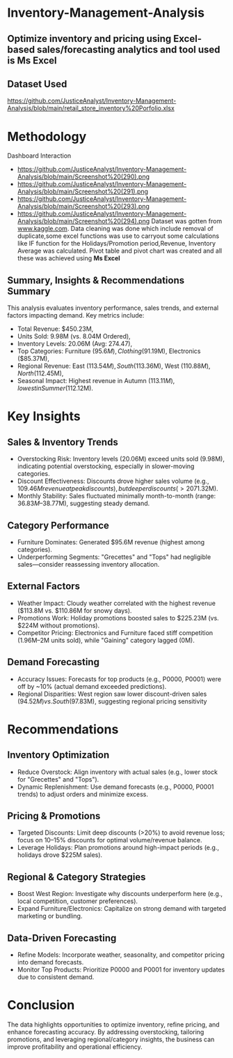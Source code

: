 # Inventory-Management-Analysis 
## Optimize inventory and pricing using Excel-based sales/forecasting analytics and tool used is Ms Excel

## Dataset Used
https://github.com/JusticeAnalyst/Inventory-Management-Analysis/blob/main/retail_store_inventory%20Porfolio.xlsx

# Methodology
Dashboard Interaction
- https://github.com/JusticeAnalyst/Inventory-Management-Analysis/blob/main/Screenshot%20(290).png
- https://github.com/JusticeAnalyst/Inventory-Management-Analysis/blob/main/Screenshot%20(291).png
- https://github.com/JusticeAnalyst/Inventory-Management-Analysis/blob/main/Screenshot%20(293).png
- https://github.com/JusticeAnalyst/Inventory-Management-Analysis/blob/main/Screenshot%20(294).png
Dataset was gotten from www.kaggle.com. Data cleaning was done which include removal of duplicate,some excel functions was use to carryout some calculations like IF function for the Holidays/Promotion period,Revenue, Inventory Average was calculated. Pivot table and pivot chart was created and all these was achieved using **Ms Excel**

## Summary, Insights & Recommendations Summary
This analysis evaluates inventory performance, sales trends, and external factors impacting demand. Key metrics include:
- Total Revenue: $450.23M,
- Units Sold: 9.98M (vs. 8.04M Ordered),
- Inventory Levels: 20.06M (Avg: 274.47),
- Top Categories: Furniture ($95.6M), Clothing ($91.19M), Electronics ($85.37M),
- Regional Revenue: East ($113.54M), South ($113.36M), West ($110.88M), North ($112.45M),
- Seasonal Impact: Highest revenue in Autumn ($113.11M), lowest in Summer ($112.12M).
  
# Key Insights
## Sales & Inventory Trends
- Overstocking Risk: Inventory levels (20.06M) exceed units sold (9.98M), indicating potential overstocking, especially in slower-moving categories.
- Discount Effectiveness: Discounts drove higher sales volume (e.g., $109.46M revenue at peak discounts), but deeper discounts (>20%) led to revenue drops ($71.32M).
- Monthly Stability: Sales fluctuated minimally month-to-month (range: $36.83M–$38.77M), suggesting steady demand.
## Category Performance
- Furniture Dominates: Generated $95.6M revenue (highest among categories).
- Underperforming Segments: "Grecettes" and "Tops" had negligible sales—consider reassessing inventory allocation.
## External Factors
- Weather Impact: Cloudy weather correlated with the highest revenue ($113.8M vs. $110.86M for snowy days).
- Promotions Work: Holiday promotions boosted sales to $225.23M (vs. $224M without promotions).
- Competitor Pricing: Electronics and Furniture faced stiff competition (1.96M–2M units sold), while "Gaining" category lagged (0M).
## Demand Forecasting
- Accuracy Issues: Forecasts for top products (e.g., P0000, P0001) were off by ~10% (actual demand exceeded predictions).
- Regional Disparities: West region saw lower discount-driven sales ($94.52M) vs. South ($97.83M), suggesting regional pricing sensitivity
  
# Recommendations
## Inventory Optimization
- Reduce Overstock: Align inventory with actual sales (e.g., lower stock for "Grecettes" and "Tops").
- Dynamic Replenishment: Use demand forecasts (e.g., P0000, P0001 trends) to adjust orders and minimize excess.
## Pricing & Promotions
- Targeted Discounts: Limit deep discounts (>20%) to avoid revenue loss; focus on 10–15% discounts for optimal volume/revenue balance.
- Leverage Holidays: Plan promotions around high-impact periods (e.g., holidays drove $225M sales).
## Regional & Category Strategies
- Boost West Region: Investigate why discounts underperform here (e.g., local competition, customer preferences).
- Expand Furniture/Electronics: Capitalize on strong demand with targeted marketing or bundling.
## Data-Driven Forecasting
- Refine Models: Incorporate weather, seasonality, and competitor pricing into demand forecasts.
- Monitor Top Products: Prioritize P0000 and P0001 for inventory updates due to consistent demand.
  
# Conclusion
The data highlights opportunities to optimize inventory, refine pricing, and enhance forecasting accuracy. By addressing overstocking, tailoring promotions, and leveraging regional/category insights, the business can improve profitability and operational efficiency.

